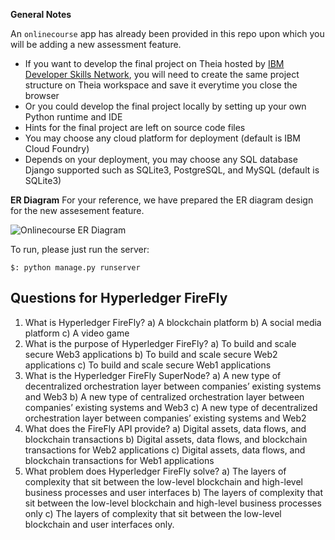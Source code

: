 
**General Notes**

An `onlinecourse` app has already been provided in this repo upon which you will be adding a new assessment feature.

- If you want to develop the final project on Theia hosted by [IBM Developer Skills Network](https://labs.cognitiveclass.ai/), you will need to create the same project structure on Theia workspace and save it everytime you close the browser
- Or you could develop the final project locally by setting up your own Python runtime and IDE
- Hints for the final project are left on source code files
- You may choose any cloud platform for deployment (default is IBM Cloud Foundry)
- Depends on your deployment, you may choose any SQL database Django supported such as SQLite3, PostgreSQL, and MySQL (default is SQLite3)

**ER Diagram**
For your reference, we have prepared the ER diagram design for the new assesement feature.

![Onlinecourse ER Diagram](https://github.com/ibm-developer-skills-network/final-cloud-app-with-database/blob/master/static/media/course_images/onlinecourse_app_er.png)

To run, please just run the server:
```
$: python manage.py runserver
```
## Questions for Hyperledger FireFly
1) What is Hyperledger FireFly?
   a) A blockchain platform
   b) A social media platform
   c) A video game
2) What is the purpose of Hyperledger FireFly?
   a) To build and scale secure Web3 applications
   b) To build and scale secure Web2 applications
   c) To build and scale secure Web1 applications
3) What is the Hyperledger FireFly SuperNode? a) A new type of decentralized orchestration layer between companies’ existing systems and Web3 b) A new type of centralized orchestration layer between companies’ existing systems and Web3 c) A new type of decentralized orchestration layer between companies’ existing systems and Web2
4) What does the FireFly API provide? a) Digital assets, data flows, and blockchain transactions b) Digital assets, data flows, and blockchain transactions for Web2 applications c) Digital assets, data flows, and blockchain transactions for Web1 applications
5) What problem does Hyperledger FireFly solve? a) The layers of complexity that sit between the low-level blockchain and high-level business processes and user interfaces b) The layers of complexity that sit between the low-level blockchain and high-level business processes only c) The layers of complexity that sit between the low-level blockchain and user interfaces only.
